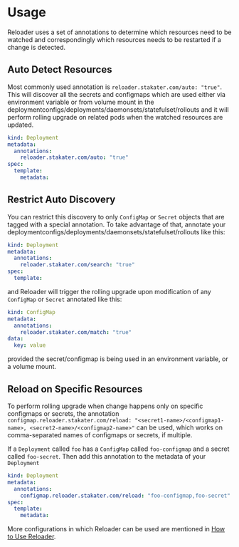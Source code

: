 # Usage

Reloader uses a set of annotations to determine which resources need to be watched and correspondingly which resources needs to be restarted if a change is detected.

## Auto Detect Resources

Most commonly used annotation is `reloader.stakater.com/auto: "true"`. This will discover all the secrets and configmaps which are used either via environment variable or from volume mount in the deploymentconfigs/deployments/daemonsets/statefulset/rollouts and it will perform rolling upgrade on related pods when the watched resources are updated.

```yaml
kind: Deployment
metadata:
  annotations:
    reloader.stakater.com/auto: "true"
spec:
  template:
    metadata:
```

## Restrict Auto Discovery

You can restrict this discovery to only `ConfigMap` or `Secret` objects that
are tagged with a special annotation. To take advantage of that, annotate
your deploymentconfigs/deployments/daemonsets/statefulset/rollouts like this:

```yaml
kind: Deployment
metadata:
  annotations:
    reloader.stakater.com/search: "true"
spec:
  template:
```

and Reloader will trigger the rolling upgrade upon modification of any
`ConfigMap` or `Secret` annotated like this:

```yaml
kind: ConfigMap
metadata:
  annotations:
    reloader.stakater.com/match: "true"
data:
  key: value
```

provided the secret/configmap is being used in an environment variable, or a
volume mount.

## Reload on Specific Resources

To perform rolling upgrade when change happens only on specific configmaps or secrets, the annotation `configmap.reloader.stakater.com/reload: "<secret1-name>/<configmap1-name>, <secret2-name>/<configmap2-name>"` can be used, which works on comma-separated names of configmaps or secrets, if multiple. 

If a `Deployment` called `foo` has a `ConfigMap` called `foo-configmap` and a secret called `foo-secret`. Then add this annotation to the metadata of your `Deployment`

```yaml
kind: Deployment
metadata:
  annotations:
    configmap.reloader.stakater.com/reload: "foo-configmap,foo-secret"
spec:
  template:
    metadata:
```

More configurations in which Reloader can be used are mentioned in [How to Use Reloader](https://github.com/stakater/Reloader/tree/master#how-to-use-reloader).
